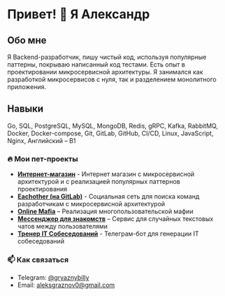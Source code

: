 # Привет! 👋 Я Александр

## **Обо мне**
Я Backend-разработчик, пишу чистый код, используя популярные паттерны, покрываю
написанный код тестами. Есть опыт в проектировании микросервисной архитектуры. Я
занимался как разработкой микросервисов с нуля, так и разделением монолитного
приложения.


## **Навыки**
Go, SQL, PostgreSQL, MySQL, MongoDB, Redis, gRPC, Kafka, RabbitMQ, Docker,
Docker-compose, Git, GitLab, GitHub, CI/CD, Linux, JavaScript, Nginx, Английский – B1


### 🔥 Мои пет-проекты
- [**Интернет-магазин**](https://github.com/lavatee/shop_documentation) - Интернет магазин с микросервисной архитектурой и с реализацией популярных паттернов проектирования
- [**Eachother (на GitLab)**](https://gitlab.com/eachother) - Социальная сеть для поиска команд разработчикам с микросервисной архитектурой
- [**Online Mafia**](https://github.com/lavatee/mafia) – Реализация многопользовательской мафии
- [**Мессенджер для знакомств**](https://github.com/lavatee/messenger) – Сервис для случайных текстовых чатов между пользователями
- [**Тренер IT Собеседований**](https://github.com/lavatee/ai_hr) - Телеграм-бот для генерации IT собеседований

### 📫 Как связаться  
- Telegram: [@gryaznybilly](https://t.me/gryaznybilly)  
- Email: aleksgraznov0@gmail.com 
